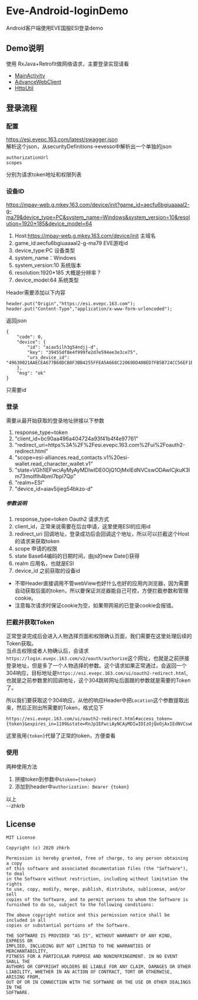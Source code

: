 # Eve-Android-loginDemo  
Android客户端使用EVE国服ESI登录demo
## Demo说明
使用 RxJava+Retrofit做网络请求，主要登录实现请看  
- [MainActivity](app\src\main\java\com\zhkrb\eve_oauth2\MainActivity.java)
- [AdvanceWebClient](app\src\main\java\com\zhkrb\eve_oauth2\AdvanceWebClient.java)
- [HttpUtil](app\src\main\java\com\zhkrb\eve_oauth2\netowrk\retrofit\HttpUtil.java)
## 登录流程
### 配置
https://esi.evepc.163.com/latest/swagger.json  
解析这个json，从securityDefinitions→evesso中解析出一个单独的json
```
authorizationUrl
scopes
```
分别为请求token地址和权限列表

### 设备ID
https://mpay-web.g.mkey.163.com/device/init?game_id=aecfu6bgiuaaaal2-g-ma79&device_type=PC&system_name=Windows&system_version=10&resolution=1920*185&device_model=64

1. Host:https://mpay-web.g.mkey.163.com/device/init 主域名
2. game_id:aecfu6bgiuaaaal2-g-ma79 EVE游戏id
3. device_type:PC 设备类型
4. system_name：Windows
5. system_version:10 系统版本
6. resolution:1920*185 大概是分辨率？
7. device_model:64 系统类型  
  
Header需要添加以下内容  
```
header.put("Origin","https://esi.evepc.163.com");
header.put("Content-Type","application/x-www-form-urlencoded");
```

返回json

```
{
    "code": 0,
    "device": {
        "id": "aiav5ilh3g54ndjj-d",
        "key": "39455df8e4f999fe2d7e594ee3e3ce75",
        "urs_device_id": "49630021AAECEA677B68DCB8F3BB4255FFEA5A668C22069DD40BED7FB5B724CC56EF1BC4BCA66104804E0889C39A2A4B"
    },
    "msg": "ok"
}
```
只需要id

### 登录
需要从最开始获取的登录地址拼接以下参数
1. response_type=token
2. "client_id=bc90aa496a404724a93f41b4f4e97761"
3. "redirect_uri=https%3A%2F%2Fesi.evepc.163.com%2Fui%2Foauth2-redirect.html"
4. "scope=esi-alliances.read_contacts.v1%20esi-wallet.read_character_wallet.v1"
5. "state=VGh1IEFwciAyMyAyMDIwIDE0OjQ1OjMxIEdNVCswODAwICjkuK3lm73moIflh4bml7bpl7Qp"
6. "realm=ESI"
7. "device_id=aiav5ijieg54bkzo-d"

##### 参数说明
1. response_type=token Oauth2 请求方式
2. client_id，正常来说需要在后台申请，这里使用ESI的应用id
3. redirect_uri 回调地址，登录成功后会回调这个地址，所以可以拦截这个Host的请求来获取token
4. scope 申请的权限
5. state Base64编码的日期时间，由js的new Date()获得
6. realm 应用名，也就是ESI
7. device_id 之前获取的设备id  
  
- 不带Header直接调用不管webView也好什么也好的应用内浏览器，因为需要自动获取后面的token，所以要保证浏览器能自己可控，方便拦截参数和管理cookie。  
- 注意每次请求时保证cookie为空，如果带网易的已登录cookie会报错。

### 拦截并获取Token
正常登录完成后会进入人物选择页面和权限确认页面，我们需要在这里处理后续的Token获取。  
当点击权限或者人物确认后，会请求`https://login.evepc.163.com/v2/oauth/authorize`这个网址，也就是之前拼接登录地址，但是多了一个人物选择的参数。这个请求如果正常通过，会返回一个304响应，目标地址是`https://esi.evepc.163.com/ui/oauth2-redirect.html`,也就是之前参数里的回调地址，这个304跳转网址后面跟的参数就是需要的Token了。
  

所以我们要获取这个304响应，从他的响应Header中把`Location`这个参数提取出来，然后正则出所需要的Token，格式见下  
```
https://esi.evepc.163.com/ui/oauth2-redirect.html#access_token={token}&expires_in=1199&state=RnJpIEFwciAyNCAyMDIwIDIzOjQxOjAxIEdNVCswODAwICjkuK3lm73moIflh4bml7bpl7Qp
```

这里我用`{token}`代替了正常的token，方便查看

### 使用
两种使用方法  
1. 拼接token到参数中`&token={token}`
2. 添加到header中`authorization: Bearer {token}`


以上  
--zhkrb  
  
## License
```
MIT License

Copyright (c) 2020 zhkrb

Permission is hereby granted, free of charge, to any person obtaining a copy
of this software and associated documentation files (the "Software"), to deal
in the Software without restriction, including without limitation the rights
to use, copy, modify, merge, publish, distribute, sublicense, and/or sell
copies of the Software, and to permit persons to whom the Software is
furnished to do so, subject to the following conditions:

The above copyright notice and this permission notice shall be included in all
copies or substantial portions of the Software.

THE SOFTWARE IS PROVIDED "AS IS", WITHOUT WARRANTY OF ANY KIND, EXPRESS OR
IMPLIED, INCLUDING BUT NOT LIMITED TO THE WARRANTIES OF MERCHANTABILITY,
FITNESS FOR A PARTICULAR PURPOSE AND NONINFRINGEMENT. IN NO EVENT SHALL THE
AUTHORS OR COPYRIGHT HOLDERS BE LIABLE FOR ANY CLAIM, DAMAGES OR OTHER
LIABILITY, WHETHER IN AN ACTION OF CONTRACT, TORT OR OTHERWISE, ARISING FROM,
OUT OF OR IN CONNECTION WITH THE SOFTWARE OR THE USE OR OTHER DEALINGS IN THE
SOFTWARE.
```